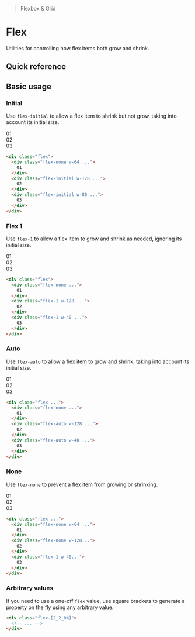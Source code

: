> Flexbox & Grid

# Flex
Utilities for controlling how flex items both grow and shrink.

## Quick reference

<qr-table />

## Basic usage
### Initial
Use `flex-initial` to allow a flex item to shrink but not grow, taking into account its initial size.

<width-controller>
  <container>
    <box striped class="flex gap-24 rounded-4" fg-color="var(--tw-blue-fg)" bg-color="var(--tw-blue-bg)">
      <div class="w-64 flex-none pd-bg-blue-800 ex-box">01</div>
      <div class="w-128 flex-initial pd-bg-blue-500 ex-box">02</div>
      <div class="w-80 flex-initial pd-bg-blue-500 ex-box">03</div>
    </box>
  </container>
</width-controller>

```html
<div class="flex">
  <div class="flex-none w-64 ...">
    01
  </div>
  <div class="flex-initial w-128 ...">
    02
  </div>
  <div class="flex-initial w-80 ...">
    03
  </div>
</div>
```

### Flex 1
Use `flex-1` to allow a flex item to grow and shrink as needed, ignoring its initial size.

<width-controller>
  <container>
    <box striped class="flex gap-24 rounded-4" fg-color="var(--tw-pink-fg)" bg-color="var(--tw-pink-bg)">
      <div class="w-64 flex-none pd-bg-pink-800 ex-box">01</div>
      <div class="w-128 flex-1 pd-bg-pink-500 ex-box">02</div>
      <div class="w-40 flex-1 pd-bg-pink-500 ex-box">03</div>
    </box>
  </container>
</width-controller>

```html
<div class="flex">
  <div class="flex-none ...">
    01
  </div>
  <div class="flex-1 w-128 ...">
    02
  </div>
  <div class="flex-1 w-40 ...">
    03
  </div>
</div>
```

### Auto
Use `flex-auto` to allow a flex item to grow and shrink, taking into account its initial size.

<width-controller>
  <container>
    <box striped class="flex gap-24" fg-color="var(--tw-violet-fg)" bg-color="var(--tw-violet-bg)">
      <div class="w-64 flex-none pd-bg-violet-800 ex-box">01</div>
      <div class="w-128 flex-auto pd-bg-violet-500 ex-box">02</div>
      <div class="w-40 flex-auto pd-bg-violet-500 ex-box">03</div>
    </box>
  </container>
</width-controller>

```html
<div class="flex ...">
  <div class="flex-none ...">
    01
  </div>
  <div class="flex-auto w-128 ...">
    02
  </div>
  <div class="flex-auto w-40 ...">
    03
  </div>
</div>
```

### None
Use `flex-none` to prevent a flex item from growing or shrinking.

<width-controller>
  <container>
    <box striped class="flex gap-24" fg-color="var(--tw-indigo-fg)" bg-color="var(--tw-indigo-bg)">
      <div class="w-64 flex-none pd-bg-indigo-800 ex-box">01</div>
      <div class="w-128 flex-none pd-bg-indigo-500 ex-box">02</div>
      <div class="w-40 flex-1 pd-bg-indigo-500 ex-box">03</div>
    </box>
  </container>
</width-controller>

```html
<div class="flex ...">
  <div class="flex-none w-64 ...">
    01
  </div>
  <div class="flex-none w-128...">
    02
  </div>
  <div class="flex-1 w-40...">
    03
  </div>
</div>
```

### Arbitrary values
If you need to use a one-off `flex` value, use square brackets to generate a property on the fly using any arbitrary value.

```html
<div class="flex-[2_2_0%]">
  <!-- ... -->
</div>
```
